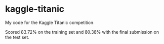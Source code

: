# kaggle-titanic
My code for the Kaggle Titanic competition

Scored 83.72% on the training set and 80.38% with the final submission on the test set.
